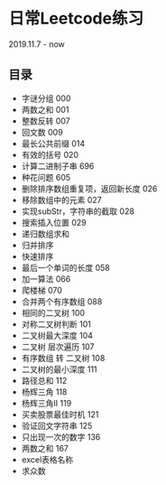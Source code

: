 # 日常Leetcode练习

2019.11.7 - now

## 目录

 - 字谜分组 000
 - 两数之和 001
 - 整数反转 007
 - 回文数 009
 - 最长公共前缀 014
 - 有效的括号 020
 - 计算二进制子串 696
 - 种花问题 605
 - 删除排序数组重复项，返回新长度 026
 - 移除数组中的元素 027
 - 实现subStr，字符串的截取 028
 - 搜索插入位置  029
 - 递归数组求和
 - 归并排序
 - 快速排序
 - 最后一个单词的长度 058
 - 加一算法 066
 - 爬楼梯 070
 - 合并两个有序数组 088
 - 相同的二叉树 100
 - 对称二叉树判断 101
 - 二叉树最大深度 104
 - 二叉树 层次遍历 107
 - 有序数组 转 二叉树 108
 - 二叉树的最小深度 111
 - 路径总和 112
 - 杨辉三角 118
 - 杨辉三角II 119 
 - 买卖股票最佳时机 121
 - 验证回文字符串 125
 - 只出现一次的数字 136
 - 两数之和 167
 - excel表格名称
 - 求众数